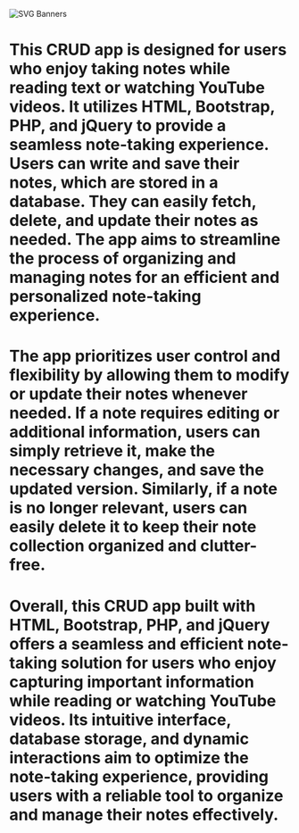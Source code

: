 ![SVG Banners](https://svg-banners.vercel.app/api?type=glitch&text1=CRUD-APP&width=1200&height=200)

# This CRUD app is designed for users who enjoy taking notes while reading text or watching YouTube videos. It utilizes HTML, Bootstrap, PHP, and jQuery to provide a seamless note-taking experience. Users can write and save their notes, which are stored in a database. They can easily fetch, delete, and update their notes as needed. The app aims to streamline the process of organizing and managing notes for an efficient and personalized note-taking experience.

# The app prioritizes user control and flexibility by allowing them to modify or update their notes whenever needed. If a note requires editing or additional information, users can simply retrieve it, make the necessary changes, and save the updated version. Similarly, if a note is no longer relevant, users can easily delete it to keep their note collection organized and clutter-free.

# Overall, this CRUD app built with HTML, Bootstrap, PHP, and jQuery offers a seamless and efficient note-taking solution for users who enjoy capturing important information while reading or watching YouTube videos. Its intuitive interface, database storage, and dynamic interactions aim to optimize the note-taking experience, providing users with a reliable tool to organize and manage their notes effectively.
